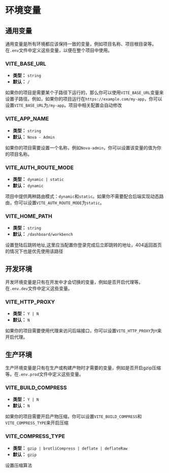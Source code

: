 # 环境变量

## 通用变量

通用变量是所有环境都应该保持一致的变量，例如项目名称、项目根目录等。在`.env`文件中定义这些变量，以便在整个项目中使用。

### VITE_BASE_URL

- **类型：** `string`
- **默认：** `/`

如果你的项目是需要某个子路径下运行的，那么你可以使用`VITE_BASE_URL`变量来设置子路径。例如，如果你的项目运行在`https://example.com/my-app`，你可以设置`VITE_BASE_URL`为`/my-app`。项目中相关配置会自动修改

### VITE_APP_NAME

- **类型：** `string`
- **默认：** `Nova - Admin`

如果你的项目需要设置一个名称，例如`Nova-admin`，你可以设置该变量的值为你的项目名称。

### VITE_AUTH_ROUTE_MODE

- **类型：** `dynamic | static`
- **默认：** `dynamic`

项目中提供两种路由模式：`dynamic`和`static`。如果你不需要配合后端实现动态路由，你可以设置`VITE_AUTH_ROUTE_MODE`为`static`。

### VITE_HOME_PATH

- **类型：** `string`
- **默认：** `/dashboard/workbench`

设置登陆后跳转地址,这里应当配置你登录完成后立即跳转的地址，404返回首页的情况下也是优先使用该路径

## 开发环境

开发环境变量是只有在开发中才会切换的变量，例如是否开启代理等。在`.env.dev`文件中定义这些变量。

### VITE_HTTP_PROXY

- **类型：** `Y | N`
- **默认：** `N`

如果你的项目需要使用代理来访问后端接口，你可以设置`VITE_HTTP_PROXY`为`Y`来开启代理。

## 生产环境

生产环境变量是只有在生产或构建产物时才需要的变量，例如是否开启gzip压缩等。在`.env.prod`文件中定义这些变量。

### VITE_BUILD_COMPRESS

- **类型：** `Y | N`
- **默认：** `N`

如果你的项目需要开启产物压缩，你可以设置`VITE_BUILD_COMPRESS`和`VITE_COMPRESS_TYPE`来开启压缩

### VITE_COMPRESS_TYPE

- **类型：** `gzip | brotliCompress | deflate | deflateRaw`
- **默认：** `gzip`

设置压缩算法
